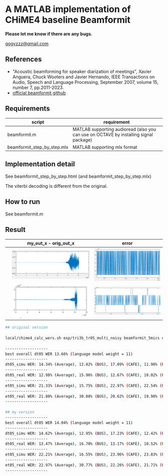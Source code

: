 # A MATLAB implementation of CHiME4 baseline Beamformit

**Please let me know if there are any bugs.**

gogyzzz@gmail.com

## References

- "Acoustic beamforming for speaker diarization of meetings", Xavier Anguera, Chuck Wooters and Javier Hernando, IEEE Transactions on Audio, Speech and Language Processing, September 2007, volume 15, number 7, pp.2011-2023.
- [official beamformit github](https://github.com/xanguera/BeamformIt)

## Requirements

| script | requirement |
|---|---|
| beamformit.m | MATLAB supporting audioread (also you can use on OCTAVE by installing signal package) |
| beamformit_step_by_step.mlx | MATLAB supporting mlx format |

## Implementation detail
See beamformit_step_by_step.html (and beamformit_step_by_step.mlx)

The viterbi decoding is different from the original.

## How to run

See beamformit.m 

## Result

|   | my_out_x - orig_out_x | error |
|---|---|---|
|   | ![](sample7_diff.png)  | ![](sample7_diff_zoomin.png)  |
|   | ![](sample8_diff.png)  | ![](sample8_diff_zoomin.png)  |

```sh
## original version

local/chime4_calc_wers.sh exp/tri3b_tr05_multi_noisy beamformit_5mics exp/tri3b_tr05_multi_noisy/graph_tgpr_5k

-------------------
best overall dt05 WER 13.66% (language model weight = 11)
-------------------
dt05_simu WER: 14.34% (Average), 12.82% (BUS), 17.09% (CAFE), 11.90% (PEDESTRIAN), 15.56% (STREET)
-------------------
dt05_real WER: 12.98% (Average), 15.96% (BUS), 12.67% (CAFE), 10.02% (PEDESTRIAN), 13.26% (STREET)
-------------------
et05_simu WER: 21.33% (Average), 15.75% (BUS), 22.97% (CAFE), 22.54% (PEDESTRIAN), 24.06% (STREET)
-------------------
et05_real WER: 21.80% (Average), 30.08% (BUS), 20.62% (CAFE), 19.90% (PEDESTRIAN), 16.62% (STREET)
-------------------

## my version
-------------------
best overall dt05 WER 14.04% (language model weight = 11)
-------------------
dt05_simu WER: 14.62% (Average), 12.95% (BUS), 17.23% (CAFE), 12.42% (PEDESTRIAN), 15.87% (STREET)
-------------------
dt05_real WER: 13.47% (Average), 16.70% (BUS), 13.17% (CAFE), 10.52% (PEDESTRIAN), 13.48% (STREET)
-------------------
et05_simu WER: 22.21% (Average), 16.55% (BUS), 23.96% (CAFE), 23.83% (PEDESTRIAN), 24.51% (STREET)
-------------------
et05_real WER: 22.97% (Average), 30.77% (BUS), 22.26% (CAFE), 21.71% (PEDESTRIAN), 17.13% (STREET)
-------------------
```
